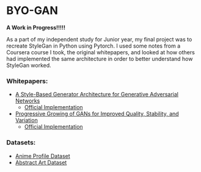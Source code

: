 # BYO-GAN

**A Work in Progress!!!!!**

As a part of my independent study for Junior year, my final project was to recreate StyleGan in Python using Pytorch. I used some notes from a Coursera course I took, the original whitepapers, and looked at how others had implemented the same architecture in order to better understand how StyleGan worked. 

### Whitepapers:
- [A Style-Based Generator Architecture for Generative Adversarial Networks](https://arxiv.org/abs/1812.04948)
  - [Official Implementation](https://github.com/tkarras/progressive_growing_of_gans)
- [Progressive Growing of GANs for Improved Quality, Stability, and Variation](https://arxiv.org/abs/1710.10196)
  - [Official Implementation](https://github.com/NVlabs/stylegan)


### Datasets:
- [Anime Profile Dataset](https://www.kaggle.com/prasoonkottarathil/gananime-lite)
- [Abstract Art Dataset](https://www.kaggle.com/bryanb/abstract-art-gallery)
